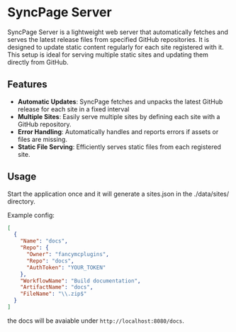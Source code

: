 # SyncPage Server

SyncPage Server is a lightweight web server that automatically fetches and serves the latest release files from specified GitHub repositories. It is designed to update static content regularly for each site registered with it. This setup is ideal for serving multiple static sites and updating them directly from GitHub.

## Features

- **Automatic Updates**: SyncPage fetches and unpacks the latest GitHub release for each site in a fixed interval
- **Multiple Sites**: Easily serve multiple sites by defining each site with a GitHub repository.
- **Error Handling**: Automatically handles and reports errors if assets or files are missing.
- **Static File Serving**: Efficiently serves static files from each registered site.


## Usage

Start the application once and it will generate a sites.json in the ./data/sites/ directory.

Example config:

```json
[
  {
    "Name": "docs",
    "Repo": {
      "Owner": "fancymcplugins",
      "Repo": "docs",
      "AuthToken": "YOUR_TOKEN"
    },
    "WorkflowName": "Build documentation",
    "ArtifactName": "docs",
    "FileName": "\\.zip$"
  }
]
```

the docs will be avaiable under `http://localhost:8080/docs`.